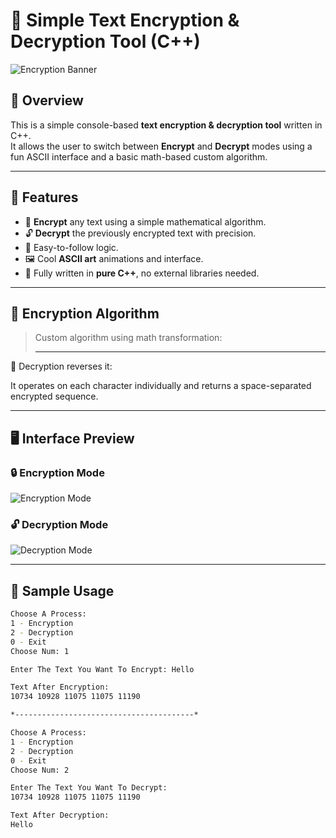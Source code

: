# 🔐 Simple Text Encryption & Decryption Tool (C++)

![Encryption Banner](https://i.imgur.com/XcEogzJ.png)

## 🧠 Overview

This is a simple console-based **text encryption & decryption tool** written in C++.  
It allows the user to switch between **Encrypt** and **Decrypt** modes using a fun ASCII interface and a basic math-based custom algorithm.

---

## 🚀 Features

- 🔐 **Encrypt** any text using a simple mathematical algorithm.
- 🔓 **Decrypt** the previously encrypted text with precision.
- 🧮 Easy-to-follow logic.
- 🖼️ Cool **ASCII art** animations and interface.
- 🧰 Fully written in **pure C++**, no external libraries needed.

---

## 🔧 Encryption Algorithm

> Custom algorithm using math transformation:
>
> ************************************************************************************************************

🔁 Decryption reverses it:

It operates on each character individually and returns a space-separated encrypted sequence.

---

## 🖥️ Interface Preview

### 🔒 Encryption Mode

![Encryption Mode](images/encryption_mode.png)

### 🔓 Decryption Mode

![Decryption Mode](images/decryption_mode.png)

---

## 🧪 Sample Usage

```bash
Choose A Process:
1 - Encryption
2 - Decryption
0 - Exit
Choose Num: 1

Enter The Text You Want To Encrypt: Hello

Text After Encryption:
10734 10928 11075 11075 11190 

*----------------------------------------*

Choose A Process:
1 - Encryption
2 - Decryption
0 - Exit
Choose Num: 2

Enter The Text You Want To Decrypt:
10734 10928 11075 11075 11190

Text After Decryption:
Hello

